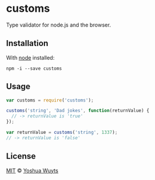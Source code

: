 # customs

Type validator for node.js and the browser.

## Installation
With [node](nodejs.org) installed:

````
npm -i --save customs
````

## Usage
````js
var customs = require('customs');

customs('string', 'Dad jokes', function(returnValue) {
  // -> returnValue is 'true'
});

var returnValue = customs('string', 1337);
// -> returnValue is 'false'
````

## License
[MIT](https://tldrlegal.com/license/mit-license) © [Yoshua Wuyts](yoshuawuyts.com)